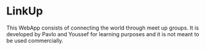 
# LinkUp

This WebApp consists of connecting the world through meet up groups. It is developed by Pavlo and Youssef for learning purposes and it is not meant to be used commercially.